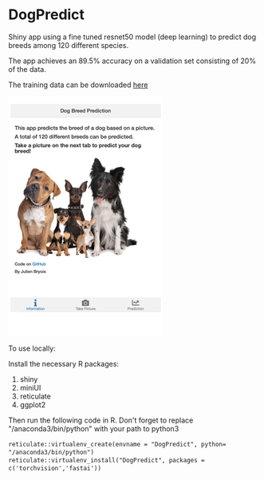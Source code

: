# DogPredict

Shiny app using a fine tuned resnet50 model (deep learning) to predict dog breeds among 120 different species.

The app achieves an 89.5% accuracy on a validation set consisting of 20% of the data.

The training data can be downloaded [here](http://vision.stanford.edu/aditya86/ImageNetDogs/) 

![](www/app_gif.gif)

To use locally:

Install the necessary R packages: 
1. shiny
2. miniUI
3. reticulate
4. ggplot2 

Then run the following code in R. Don't forget to replace "/anaconda3/bin/python" with your path to python3 

```
reticulate::virtualenv_create(envname = "DogPredict", python= "/anaconda3/bin/python")
reticulate::virtualenv_install("DogPredict", packages = c('torchvision','fastai'))
```